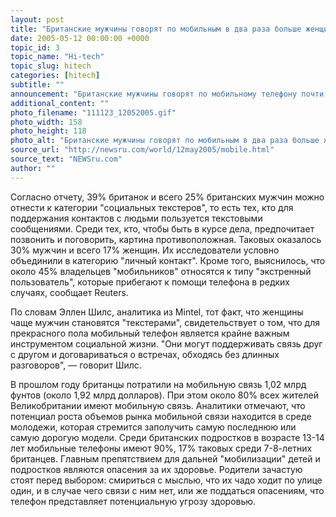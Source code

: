 ```yaml
---
layout: post
title: "Британские мужчины говорят по мобильным в два раза больше женщин"
date: 2005-05-12 00:00:00 +0000
topic_id: 3
topic_name: "Hi-tech"
topic_slug: hitech
categories: [hitech]
subtitle: ""
announcement: "Британские мужчины говорят по мобильному телефону почти в два раза больше, чем представительницы прекрасного пола. Последние предпочитают использовать телефон для отправки sms-сообщений. Таковы данные исследования, опубликованного в среду центром изучения потребительского спроса Mintel. В ходе исследования были опрошены 1 996 человек старше 18 лет."
additional_content: ""
photo_filename: "111123_12052005.gif"
photo_width: 158
photo_height: 118
photo_alt: "Британские мужчины говорят по мобильным в два раза больше женщин"
source_url: "http://newsru.com/world/12may2005/mobile.html"
source_text: "NEWSru.com"
author: ""
---
```

Согласно отчету, 39% британок и всего 25% британских мужчин можно отнести к категории "социальных текстеров", то есть тех, кто для поддержания контактов с людьми пользуется текстовыми сообщениями. Среди тех, кто, чтобы быть в курсе дела, предпочитает позвонить и поговорить, картина противоположная. Таковых оказалось 30% мужчин и всего 17% женщин. Их исследователи условно объединили в категорию "личный контакт". Кроме того, выяснилось, что около 45% владельцев "мобильников" относятся к типу "экстренный пользователь", которые прибегают к помощи телефона в редких случаях, сообщает Reuters.

По словам Эллен Шилс, аналитика из Mintel, тот факт, что женщины чаще мужчин становятся "текстерами", свидетельствует о том, что для прекрасного пола мобильный телефон является крайне важным инструментом социальной жизни. "Они могут поддерживать связь друг с другом и договариваться о встречах, обходясь без длинных разговоров", &mdash; говорит Шилс.

В прошлом году британцы потратили на мобильную связь 1,02 млрд фунтов (около 1,92 млрд долларов). При этом около 80% всех жителей Великобритании имеют мобильную связь. Аналитики отмечают, что потенциал роста объемов рынка мобильной связи находится в среде молодежи, которая стремится заполучить самую последнюю или самую дорогую модели. Среди британских подростков в возрасте 13-14 лет мобильные телефоны имеют 90%, 17% таковых среди 7-8-летних британцев. Главным препятствием для дальней "мобилизации" детей и подростков являются опасения за их здоровье. Родители зачастую стоят перед выбором: смириться с мыслью, что их чадо ходит по улице один, и в случае чего связи с ним нет, или же поддаться опасениям, что телефон представляет потенциальную угрозу здоровью.
